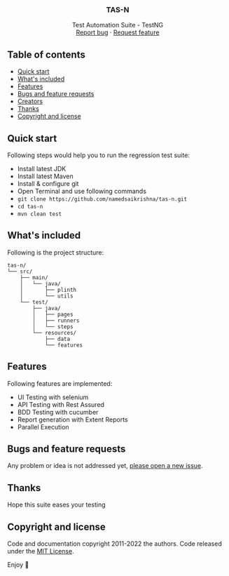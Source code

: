<p align="center">
<h3 align="center">TAS-N</h3>

  <p align="center">
Test Automation Suite - TestNG
    <br>
    <a href="https://github.com/namedsaikrishna/tas-n/issues/new?template=bug.md">Report bug</a>
    ·
    <a href="https://github.com/namedsaikrishna/tas-n/issues/new?template=feature.md&labels=feature">Request feature</a>
  </p>
</p>


## Table of contents

- [Quick start](#quick-start)
- [What's included](#whats-included)
- [Features](#features)
- [Bugs and feature requests](#bugs-and-feature-requests)
- [Creators](#creators)
- [Thanks](#thanks)
- [Copyright and license](#copyright-and-license)


## Quick start

Following steps would help you to run the regression test suite:
- Install latest JDK
- Install latest Maven
- Install & configure git
- Open Terminal and use following commands
- ```git clone https://github.com/namedsaikrishna/tas-n.git```
- ```cd tas-n```
- ```mvn clean test```


## What's included

Following is the project structure:
```text
tas-n/
└── src/
    ├── main/
    │   └── java/
    │       ├── plinth
    │       └── utils
    └── test/
        ├── java/
        │   ├── pages
        │   ├── runners
        │   └── steps
        └── resources/
            ├── data
            └── features
```


## Features

Following features are implemented:
- UI Testing with selenium
- API Testing with Rest Assured
- BDD Testing with cucumber
- Report generation with Extent Reports
- Parallel Execution




## Bugs and feature requests

Any problem or idea is not addressed yet, [please open a new issue](https://github.com/namedsaikrishna/tas-n/issues/new).


## Thanks

Hope this suite eases your testing

## Copyright and license

Code and documentation copyright 2011-2022 the authors. Code released under the [MIT License](https://reponame/blob/master/LICENSE).

Enjoy :metal: